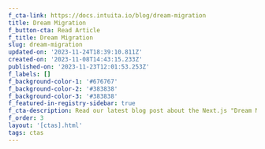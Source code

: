 ```yaml
---
f_cta-link: https://docs.intuita.io/blog/dream-migration
title: Dream Migration
f_button-cta: Read Article
f_title: Dream Migration
slug: dream-migration
updated-on: '2023-11-24T18:39:10.811Z'
created-on: '2023-11-08T14:43:15.233Z'
published-on: '2023-11-23T12:01:53.253Z'
f_labels: []
f_background-color-1: '#676767'
f_background-color-2: '#383838'
f_background-color-3: '#383838'
f_featured-in-registry-sidebar: true
f_cta-description: Read our latest blog post about the Next.js "Dream Migration."
f_order: 3
layout: '[ctas].html'
tags: ctas
---
```



